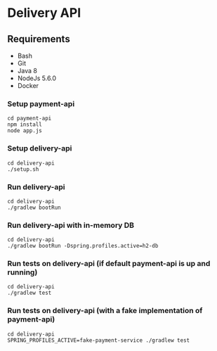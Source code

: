 Delivery API
============

Requirements
--------------

* Bash
* Git
* Java 8
* NodeJs 5.6.0
* Docker

### Setup payment-api

	cd payment-api
	npm install
	node app.js

### Setup delivery-api

	cd delivery-api
	./setup.sh

### Run delivery-api

	cd delivery-api
	./gradlew bootRun

### Run delivery-api with in-memory DB

	cd delivery-api
	./gradlew bootRun -Dspring.profiles.active=h2-db

### Run tests on delivery-api (if default payment-api is up and running)

	cd delivery-api
	./gradlew test

### Run tests on delivery-api (with a fake implementation of payment-api)

	cd delivery-api
	SPRING_PROFILES_ACTIVE=fake-payment-service ./gradlew test
